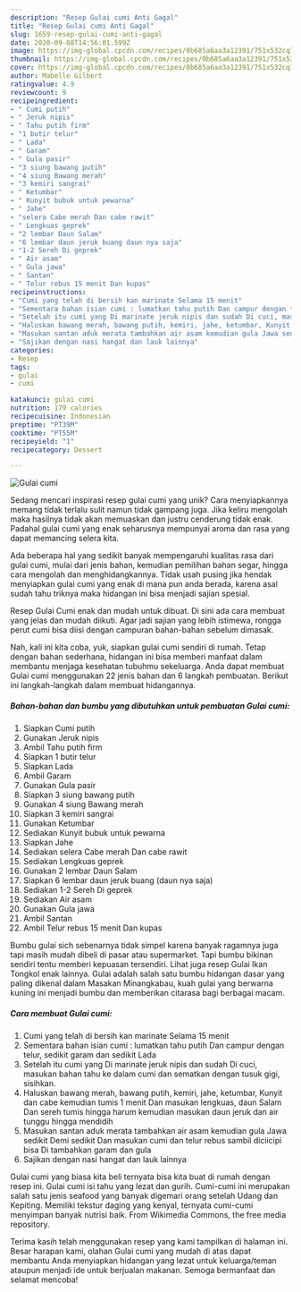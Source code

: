 ```yaml
---
description: "Resep Gulai cumi Anti Gagal"
title: "Resep Gulai cumi Anti Gagal"
slug: 1659-resep-gulai-cumi-anti-gagal
date: 2020-09-08T14:56:01.599Z
image: https://img-global.cpcdn.com/recipes/0b685a6aa3a12391/751x532cq70/gulai-cumi-foto-resep-utama.jpg
thumbnail: https://img-global.cpcdn.com/recipes/0b685a6aa3a12391/751x532cq70/gulai-cumi-foto-resep-utama.jpg
cover: https://img-global.cpcdn.com/recipes/0b685a6aa3a12391/751x532cq70/gulai-cumi-foto-resep-utama.jpg
author: Mabelle Gilbert
ratingvalue: 4.9
reviewcount: 9
recipeingredient:
- " Cumi putih"
- " Jeruk nipis"
- " Tahu putih firm"
- "1 butir telur"
- " Lada"
- " Garam"
- " Gula pasir"
- "3 siung bawang putih"
- "4 siung Bawang merah"
- "3 kemiri sangrai"
- " Ketumbar"
- " Kunyit bubuk untuk pewarna"
- " Jahe"
- "selera Cabe merah Dan cabe rawit"
- " Lengkuas geprek"
- "2 lembar Daun Salam"
- "6 lembar daun jeruk buang daun nya saja"
- "1-2 Sereh Di geprek"
- " Air asam"
- " Gula jawa"
- " Santan"
- " Telur rebus 15 menit Dan kupas"
recipeinstructions:
- "Cumi yang telah di bersih kan marinate Selama 15 menit"
- "Sementara bahan isian cumi : lumatkan tahu putih Dan campur dengan telur, sedikit garam dan sedikit Lada"
- "Setelah itu cumi yang Di marinate jeruk nipis dan sudah Di cuci, masukan bahan tahu ke dalam cumi dan sematkan dengan tusuk gigi, sisihkan."
- "Haluskan bawang merah, bawang putih, kemiri, jahe, ketumbar, Kunyit dan cabe kemudian tumis 1 menit Dan masukan lengkuas, daun Salam Dan sereh tumis hingga harum kemudian masukan daun jeruk dan air tunggu hingga mendidih"
- "Masukan santan aduk merata tambahkan air asam kemudian gula Jawa sedikit Demi sedikit Dan masukan cumi dan telur rebus sambil diciicipi bisa Di tambahkan garam dan gula"
- "Sajikan dengan nasi hangat dan lauk lainnya"
categories:
- Resep
tags:
- gulai
- cumi

katakunci: gulai cumi 
nutrition: 179 calories
recipecuisine: Indonesian
preptime: "PT39M"
cooktime: "PT55M"
recipeyield: "1"
recipecategory: Dessert

---
```



![Gulai cumi](https://img-global.cpcdn.com/recipes/0b685a6aa3a12391/751x532cq70/gulai-cumi-foto-resep-utama.jpg)

Sedang mencari inspirasi resep gulai cumi yang unik? Cara menyiapkannya memang tidak terlalu sulit namun tidak gampang juga. Jika keliru mengolah maka hasilnya tidak akan memuaskan dan justru cenderung tidak enak. Padahal gulai cumi yang enak seharusnya mempunyai aroma dan rasa yang dapat memancing selera kita.

Ada beberapa hal yang sedikit banyak mempengaruhi kualitas rasa dari gulai cumi, mulai dari jenis bahan, kemudian pemilihan bahan segar, hingga cara mengolah dan menghidangkannya. Tidak usah pusing jika hendak menyiapkan gulai cumi yang enak di mana pun anda berada, karena asal sudah tahu triknya maka hidangan ini bisa menjadi sajian spesial.

Resep Gulai Cumi enak dan mudah untuk dibuat. Di sini ada cara membuat yang jelas dan mudah diikuti. Agar jadi sajian yang lebih istimewa, rongga perut cumi bisa diisi dengan campuran bahan-bahan sebelum dimasak.


Nah, kali ini kita coba, yuk, siapkan gulai cumi sendiri di rumah. Tetap dengan bahan sederhana, hidangan ini bisa memberi manfaat dalam membantu menjaga kesehatan tubuhmu sekeluarga. Anda dapat membuat Gulai cumi menggunakan 22 jenis bahan dan 6 langkah pembuatan. Berikut ini langkah-langkah dalam membuat hidangannya.

<!--inarticleads1-->

##### Bahan-bahan dan bumbu yang dibutuhkan untuk pembuatan Gulai cumi:

1. Siapkan  Cumi putih
1. Gunakan  Jeruk nipis
1. Ambil  Tahu putih firm
1. Siapkan 1 butir telur
1. Siapkan  Lada
1. Ambil  Garam
1. Gunakan  Gula pasir
1. Siapkan 3 siung bawang putih
1. Gunakan 4 siung Bawang merah
1. Siapkan 3 kemiri sangrai
1. Gunakan  Ketumbar
1. Sediakan  Kunyit bubuk untuk pewarna
1. Siapkan  Jahe
1. Sediakan selera Cabe merah Dan cabe rawit
1. Sediakan  Lengkuas geprek
1. Gunakan 2 lembar Daun Salam
1. Siapkan 6 lembar daun jeruk buang (daun nya saja)
1. Sediakan 1-2 Sereh Di geprek
1. Sediakan  Air asam
1. Gunakan  Gula jawa
1. Ambil  Santan
1. Ambil  Telur rebus 15 menit Dan kupas


Bumbu gulai sich sebenarnya tidak simpel karena banyak ragamnya juga tapi masih mudah dibeli di pasar atau supermarket. Tapi bumbu bikinan sendiri tentu memberi kepuasan tersendiri. Lihat juga resep Gulai Ikan Tongkol enak lainnya. Gulai adalah salah satu bumbu hidangan dasar yang paling dikenal dalam Masakan Minangkabau, kuah gulai yang berwarna kuning ini menjadi bumbu dan memberikan citarasa bagi berbagai macam. 

<!--inarticleads2-->

##### Cara membuat Gulai cumi:

1. Cumi yang telah di bersih kan marinate Selama 15 menit
1. Sementara bahan isian cumi : lumatkan tahu putih Dan campur dengan telur, sedikit garam dan sedikit Lada
1. Setelah itu cumi yang Di marinate jeruk nipis dan sudah Di cuci, masukan bahan tahu ke dalam cumi dan sematkan dengan tusuk gigi, sisihkan.
1. Haluskan bawang merah, bawang putih, kemiri, jahe, ketumbar, Kunyit dan cabe kemudian tumis 1 menit Dan masukan lengkuas, daun Salam Dan sereh tumis hingga harum kemudian masukan daun jeruk dan air tunggu hingga mendidih
1. Masukan santan aduk merata tambahkan air asam kemudian gula Jawa sedikit Demi sedikit Dan masukan cumi dan telur rebus sambil diciicipi bisa Di tambahkan garam dan gula
1. Sajikan dengan nasi hangat dan lauk lainnya


Gulai cumi yang biasa kita beli ternyata bisa kita buat di rumah dengan resep ini. Gulai cumi isi tahu yang lezat dan gurih. Cumi-cumi ini merupakan salah satu jenis seafood yang banyak digemari orang setelah Udang dan Kepiting. Memiliki tekstur daging yang kenyal, ternyata cumi-cumi menyimpan banyak nutrisi baik. From Wikimedia Commons, the free media repository. 

Terima kasih telah menggunakan resep yang kami tampilkan di halaman ini. Besar harapan kami, olahan Gulai cumi yang mudah di atas dapat membantu Anda menyiapkan hidangan yang lezat untuk keluarga/teman ataupun menjadi ide untuk berjualan makanan. Semoga bermanfaat dan selamat mencoba!
